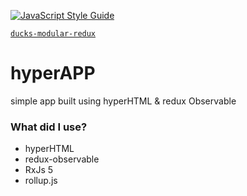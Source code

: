 [![JavaScript Style Guide](https://img.shields.io/badge/code_style-standard-brightgreen.svg)](https://standardjs.com)

[`ducks-modular-redux`](https://github.com/erikras/ducks-modular-redux)

# hyperAPP #

simple app built using hyperHTML & redux Observable

### What did I use? ###

* hyperHTML
* redux-observable
* RxJs 5
* rollup.js
